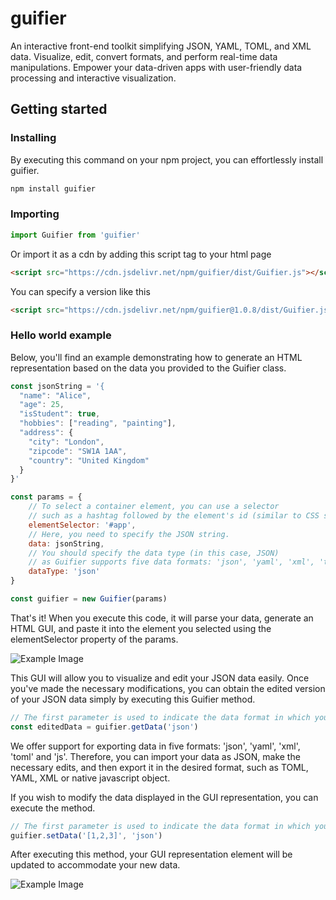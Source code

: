 # guifier

An interactive front-end toolkit simplifying JSON, YAML, TOML, and XML data. Visualize, edit, convert formats, and perform real-time data manipulations. Empower your data-driven apps with user-friendly data processing and interactive visualization.

## Getting started
### Installing
By executing this command on your npm project, you can effortlessly install guifier.
```bash
npm install guifier
``` 

### Importing
```js
import Guifier from 'guifier'
```
Or import it as a cdn by adding this script tag to your html page
```html
<script src="https://cdn.jsdelivr.net/npm/guifier/dist/Guifier.js"></script>
```

You can specify a version like this
```html
<script src="https://cdn.jsdelivr.net/npm/guifier@1.0.8/dist/Guifier.js"></script>
```

### Hello world example
Below, you'll find an example demonstrating how to generate an HTML representation based on the data you provided to the Guifier class.
```js
const jsonString = '{
  "name": "Alice",
  "age": 25,
  "isStudent": true,
  "hobbies": ["reading", "painting"],
  "address": {
    "city": "London",
    "zipcode": "SW1A 1AA",
    "country": "United Kingdom"
  }
}'

const params = {
    // To select a container element, you can use a selector
    // such as a hashtag followed by the element's id (similar to CSS selectors).
    elementSelector: '#app',
    // Here, you need to specify the JSON string.
    data: jsonString,
    // You should specify the data type (in this case, JSON)
    // as Guifier supports five data formats: 'json', 'yaml', 'xml', 'toml' and 'js' (javascipt object).
    dataType: 'json'
}

const guifier = new Guifier(params)
```

That's it! When you execute this code, it will parse your data, generate an HTML GUI, and paste it into the element you selected using the elementSelector property of the params.

![Example Image](https://raw.githubusercontent.com/maliknajjar/guifier/main/images/guifier.png)

This GUI will allow you to visualize and edit your JSON data easily. Once you've made the necessary modifications, you can obtain the edited version of your JSON data simply by executing this Guifier method.

```js
// The first parameter is used to indicate the data format in which you wish to receive your data.
const editedData = guifier.getData('json')
```

We offer support for exporting data in five formats: 'json', 'yaml', 'xml', 'toml' and 'js'. Therefore, you can import your data as JSON, make the necessary edits, and then export it in the desired format, such as TOML, YAML, XML or native javascript object.

If you wish to modify the data displayed in the GUI representation, you can execute the method.

```js
// The first parameter is used to indicate the data format in which you wish to set your data.
guifier.setData('[1,2,3]', 'json')
```

After executing this method, your GUI representation element will be updated to accommodate your new data.

![Example Image](https://raw.githubusercontent.com/maliknajjar/guifier/main/images/set_data_guifier.png)
